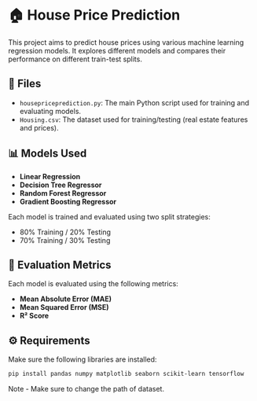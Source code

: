 # 🏠 House Price Prediction

This project aims to predict house prices using various machine learning regression models. It explores different models and compares their performance on different train-test splits.

## 📂 Files

- `housepriceprediction.py`: The main Python script used for training and evaluating models.
- `Housing.csv`: The dataset used for training/testing (real estate features and prices).

## 📊 Models Used

- **Linear Regression**
- **Decision Tree Regressor**
- **Random Forest Regressor**
- **Gradient Boosting Regressor**

Each model is trained and evaluated using two split strategies:
- 80% Training / 20% Testing
- 70% Training / 30% Testing

## 🧪 Evaluation Metrics

Each model is evaluated using the following metrics:
- **Mean Absolute Error (MAE)**
- **Mean Squared Error (MSE)**
- **R² Score**

## ⚙️ Requirements

Make sure the following libraries are installed:

```bash
pip install pandas numpy matplotlib seaborn scikit-learn tensorflow
```
Note -  Make sure to change the path of dataset.
